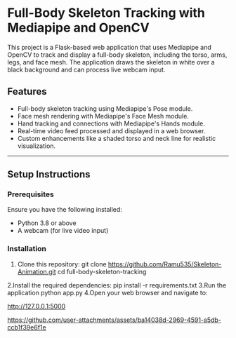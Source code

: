 # Full-Body Skeleton Tracking with Mediapipe and OpenCV

This project is a Flask-based web application that uses Mediapipe and OpenCV to track and display a full-body skeleton, including the torso, arms, legs, and face mesh. The application draws the skeleton in white over a black background and can process live webcam input.

## Features
- Full-body skeleton tracking using Mediapipe's Pose module.
- Face mesh rendering with Mediapipe's Face Mesh module.
- Hand tracking and connections with Mediapipe's Hands module.
- Real-time video feed processed and displayed in a web browser.
- Custom enhancements like a shaded torso and neck line for realistic visualization.

---

## Setup Instructions

### Prerequisites
Ensure you have the following installed:
- Python 3.8 or above
- A webcam (for live video input)

### Installation
1. Clone this repository:
   git clone https://github.com/Ramu535/Skeleton-Animation.git
   cd full-body-skeleton-tracking

2.Install the required dependencies:
  pip install -r requirements.txt
3.Run the application
  python app.py
4.Open your web browser and navigate to:

  http://127.0.0.1:5000


https://github.com/user-attachments/assets/ba14038d-2969-4591-a5db-ccb1f39e6f1e



